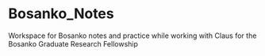 # Bosanko_Notes
Workspace for Bosanko notes and practice while working with Claus for the Bosanko Graduate Research Fellowship
